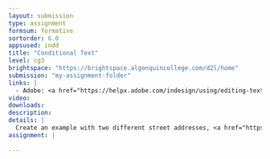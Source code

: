 ```yaml
---
layout: submission
type: assignment
formsum: formative
sortorder: 6.0
appsused: indd
title: "Conditional Text"
level: cg3
brightspace: "https://brightspace.algonquincollege.com/d2l/home"
submission: "my-assignment-folder"
links: |
  - Adobe: <a href="https://helpx.adobe.com/indesign/using/editing-text.html" title="Adobe: Conditional Text" target="_blank">Conditional Text</a>
video: 
downloads: 
description: 
details: |
  Create an example with two different street addresses, <a href="https://www.lynda.com/InDesign-tutorials/Exploring-conditional-text/114324/127144-4.html" title="Adobe: Conditional Text" target="_blank">like this</a>.
assignment: |
  
---
```

